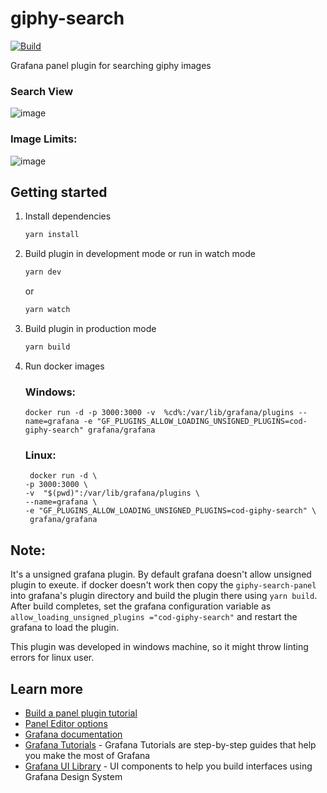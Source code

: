 # giphy-search

[![Build](https://github.com/grafana/grafana-starter-panel/workflows/CI/badge.svg)](https://github.com/grafana/grafana-starter-panel/actions?query=workflow%3A%22CI%22)

Grafana panel plugin for searching giphy images

### Search View

![image](https://user-images.githubusercontent.com/15674997/124380107-93769180-dcd8-11eb-96ff-f96f931785cb.png)

### Image Limits:

![image](https://user-images.githubusercontent.com/15674997/124381932-8f4f7180-dce2-11eb-9b1a-e4abd3111db7.png)


## Getting started

1. Install dependencies

   ```bash
   yarn install
   ```

2. Build plugin in development mode or run in watch mode

   ```bash
   yarn dev
   ```

   or

   ```bash
   yarn watch
   ```

3. Build plugin in production mode

   ```bash
   yarn build
   ```
4. Run docker images
   ### Windows:
   ```
   docker run -d -p 3000:3000 -v  %cd%:/var/lib/grafana/plugins --name=grafana -e "GF_PLUGINS_ALLOW_LOADING_UNSIGNED_PLUGINS=cod-giphy-search" grafana/grafana
   ```
   ### Linux:
   ```
    docker run -d \
   -p 3000:3000 \
   -v  "$(pwd)":/var/lib/grafana/plugins \
   --name=grafana \
   -e "GF_PLUGINS_ALLOW_LOADING_UNSIGNED_PLUGINS=cod-giphy-search" \
    grafana/grafana

   ```
   
## Note:
   It's a unsigned grafana plugin. By default grafana doesn't allow unsigned plugin to exeute. if docker doesn't work then copy the `giphy-search-panel` into grafana's plugin directory and build the plugin there using `yarn build`. After build completes, set the grafana configuration variable as `allow_loading_unsigned_plugins ="cod-giphy-search"` and restart the grafana to load the plugin.
   
   This plugin was developed in windows machine, so it might throw linting errors for linux user.
## Learn more
   
- [Build a panel plugin tutorial](https://grafana.com/tutorials/build-a-panel-plugin)
- [Panel Editor options](https://grafana.com/docs/grafana/latest/packages_api/data/panelplugin)
- [Grafana documentation](https://grafana.com/docs/)
- [Grafana Tutorials](https://grafana.com/tutorials/) - Grafana Tutorials are step-by-step guides that help you make the most of Grafana
- [Grafana UI Library](https://developers.grafana.com/ui) - UI components to help you build interfaces using Grafana Design System

